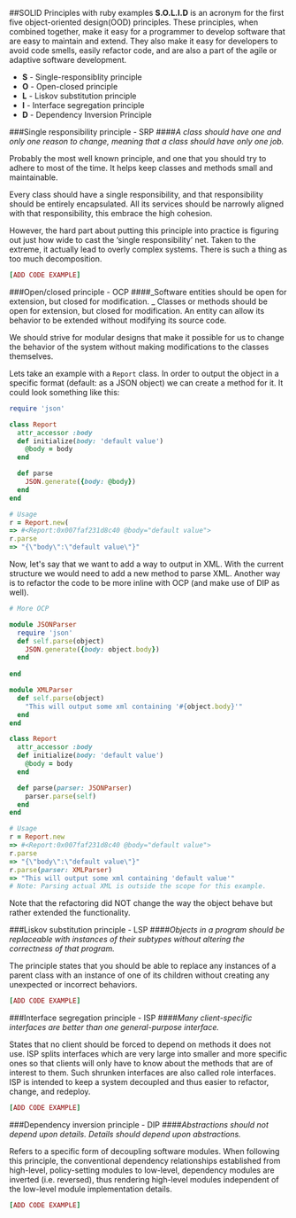 ##SOLID Principles with ruby examples
**S.O.L.I.D** is an acronym for the first five object-oriented design(OOD) principles. 
These principles, when combined together, make it easy for a programmer to develop software that are easy to maintain and extend. They also make it easy for developers to avoid code smells, easily refactor code, and are also a part of the agile or adaptive software development.

* **S** - Single-responsiblity principle
* **O** - Open-closed principle
* **L** - Liskov substitution principle
* **I** - Interface segregation principle
* **D** - Dependency Inversion Principle

###Single responsibility principle - SRP
####_A class should have one and only one reason to change, meaning that a class should have only one job._

Probably the most well known principle, and one that you should try to adhere to most of the time. It helps keep classes and methods small and maintainable.

Every class should have a single responsibility, and that responsibility should be entirely encapsulated. All its services should be narrowly aligned with that responsibility, this embrace the high cohesion. 

However, the hard part about putting this principle into practice is figuring out just how wide to cast the ‘single responsibility’ net. Taken to the extreme, it actually lead to overly complex systems. There is such a thing as too much decomposition.

```ruby
[ADD CODE EXAMPLE]
```

###Open/closed principle - OCP
####_Software entities should be open for extension, but closed for modification. _
Classes or methods should be open for extension, but closed for modification. An entity can allow its behavior to be extended without modifying its source code. 

We should strive for modular designs that make it possible for us to change the behavior of the system without making modifications to the classes themselves.

Lets take an example with a `Report` class. In order to output the object in a specific format (default: as a JSON object)  we can create a method for it. It could look something like this: 

```ruby
require 'json'

class Report
  attr_accessor :body
  def initialize(body: 'default value')
    @body = body
  end

  def parse
    JSON.generate({body: @body})
  end
end

# Usage
r = Report.new(
=> #<Report:0x007faf231d8c40 @body="default value">
r.parse
=> "{\"body\":\"default value\"}"
```
Now, let's say that we want to add a way to output in XML. With the current structure we would need to add a new method to parse XML. Another way is to refactor the code to be more inline with OCP (and make use of DIP as well).

```ruby
# More OCP

module JSONParser
  require 'json'    
  def self.parse(object)
    JSON.generate({body: object.body})
  end
  
end

module XMLParser 
  def self.parse(object)
    "This will output some xml containing '#{object.body}'"
  end 
end

class Report
  attr_accessor :body
  def initialize(body: 'default value')
    @body = body
  end

  def parse(parser: JSONParser)
    parser.parse(self)
  end
end

# Usage
r = Report.new
=> #<Report:0x007faf231d8c40 @body="default value">
r.parse
=> "{\"body\":\"default value\"}"
r.parse(parser: XMLParser)
=> "This will output some xml containing 'default value'"
# Note: Parsing actual XML is outside the scope for this example.
```
Note that the refactoring did NOT change the way the object behave but rather extended the functionality. 



###Liskov substitution principle - LSP
####_Objects in a program should be replaceable with instances of their subtypes without altering the correctness of that program._

The principle states that you should be able to replace any instances of a parent class with an instance of one of its children without creating any unexpected or incorrect behaviors.

```ruby
[ADD CODE EXAMPLE]
```


###Interface segregation principle - ISP 
####_Many client-specific interfaces are better than one general-purpose interface._

States that no client should be forced to depend on methods it does not use. ISP splits interfaces which are very large into smaller and more specific ones so that clients will only have to know about the methods that are of interest to them. Such shrunken interfaces are also called role interfaces. ISP is intended to keep a system decoupled and thus easier to refactor, change, and redeploy.

```ruby
[ADD CODE EXAMPLE]
```

###Dependency inversion principle - DIP
####_Abstractions should not depend upon details. Details should depend upon abstractions._

Refers to a specific form of decoupling software modules. When following this principle, the conventional dependency relationships established from high-level, policy-setting modules to low-level, dependency modules are inverted (i.e. reversed), thus rendering high-level modules independent of the low-level module implementation details.


```ruby
[ADD CODE EXAMPLE]
```